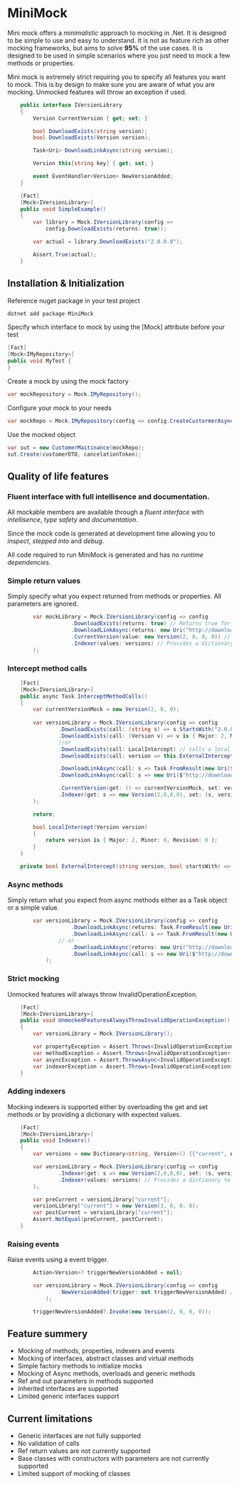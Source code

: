 # MiniMock

Mini mock offers a _minimalistic_ approach to mocking in .Net. It is designed to be simple to use and easy to understand. 
It is not as feature rich as other mocking frameworks, but aims to solve __95%__ of the use cases.
It is designed to be used in simple scenarios where you just need to mock a few methods or properties.

Mini mock is extremely strict requiring you to specify all features you want to mock. This is by design to make sure you are aware of what you are mocking.
Unmocked features will throw an exception if used.

```csharp
    public interface IVersionLibrary
    {
        Version CurrentVersion { get; set; }

        bool DownloadExists(string version);
        bool DownloadExists(Version version);

        Task<Uri> DownloadLinkAsync(string version);

        Version this[string key] { get; set; }

        event EventHandler<Version> NewVersionAdded;
    }

    [Fact]
    [Mock<IVersionLibrary>]
    public void SimpleExample()
    {
        var library = Mock.IVersionLibrary(config =>
            config.DownloadExists(returns: true));

        var actual = library.DownloadExists("2.0.0.0");

        Assert.True(actual);
    }
```

## Installation & Initialization

Reference nuget package in your test project

```csharp
dotnet add package MiniMock
```

Specify which interface to mock by using the [Mock] attribute before your test

```csharp
[Fact]
[Mock<IMyRepository>]
public void MyTest {
}
```

Create a mock by using the mock factory 

```csharp
var mockRepository = Mock.IMyRepository();
```

Configure your mock to your needs

```csharp
var mockRepo = Mock.IMyRepository(config => config.CreateCustormerAsync(return: Guid.NewGuid());
```

Use the mocked object

```csharp
var sut = new CustomerMaitinance(mockRepo);
sut.Create(customerDTO, cancelationToken);
```

## Quality of life features

### Fluent interface with full intellisence and documentation.

All mockable members are available through a _fluent interface_ with _intellisence_, _type safety_ and _documentation_.

Since the mock code is generated at development time allowing you to _inspect_, _stepped into_ and _debug_.

All code required to run MiniMock is generated and has _no runtime dependencies_.

### Simple return values

Simply specify what you expect returned from methods or properties. All parameters are ignored.

```csharp
        var mockLibrary = Mock.IVersionLibrary(config => config
                    .DownloadExists(returns: true) // Returns true for all versions
                    .DownloadLinkAsync(returns: new Uri("http://downloads/2.0.0")) // Returns a task with a download link
                    .CurrentVersion(value: new Version(2, 0, 0, 0)) // Sets the initial version to 2.0.0.0
                    .Indexer(values: versions) // Provides a dictionary to retrieve and store versions
        );
```

### Intercept method calls

```csharp
    [Fact]
    [Mock<IVersionLibrary>]
    public async Task InterceptMethodCalls()
    {
        var currentVersionMock = new Version(2, 0, 0);
        
        var versionLibrary = Mock.IVersionLibrary(config => config
                .DownloadExists(call: (string s) => s.StartsWith("2.0.0") ? true : false ) // Returns true for version 2.0.0.x base on a string parameter
                .DownloadExists(call: (Version v) => v is { Major: 2, Minor: 0, Revision: 0 })// Returns true for version 2.0.0.x based on a version parameter
                //or
                .DownloadExists(call: LocalIntercept) // calls a local function
                .DownloadExists(call: version => this.ExternalIntercept(version, true)) // calls function in class

                .DownloadLinkAsync(call: s => Task.FromResult(new Uri($"http://downloads/{s}"))) // Returns a task containing a download link for version 2.0.0.x otherwise a error link
                .DownloadLinkAsync(call: s => new Uri($"http://downloads/{s}")) // Returns a task containing a download link for version 2.0.0.x otherwise a error link

                .CurrentVersion(get: () => currentVersionMock, set: version => currentVersionMock = version) // Overwrites the property getter and setter
                .Indexer(get: s => new Version(2,0,0,0), set: (s, version) => {}) // Overwrites the indexer getter and setter
        );

        return;

        bool LocalIntercept(Version version)
        {
            return version is { Major: 2, Minor: 0, Revision: 0 };
        }
    }

    private bool ExternalIntercept(string version, bool startsWith) => startsWith ? version.StartsWith("2.0.0") : version == "2.0.0";
```

### Async methods

Simply return what you expect from async methods either as a Task object or a simple value.

```csharp
        var versionLibrary = Mock.IVersionLibrary(config => config
                    .DownloadLinkAsync(returns: Task.FromResult(new Uri("http://downloads/2.0.0"))) // Returns a task containing a download link for all versions
                    .DownloadLinkAsync(call: s => Task.FromResult(new Uri($"http://downloads/{s}"))) // Returns a task containing a download link for version 2.0.0.x otherwise a error link
                // or
                    .DownloadLinkAsync(returns: new Uri("http://downloads/2.0.0")) // Returns a task containing a download link for all versions
                    .DownloadLinkAsync(call: s => new Uri($"http://downloads/{s}")) // Returns a task containing a download link for version 2.0.0.x otherwise a error link
            );
```

### Strict mocking

Unmocked features will always throw InvalidOperationException.

```csharp
    [Fact]
    [Mock<IVersionLibrary>]
    public void UnmockedFeaturesAlwaysThrowInvalidOperationException()
    {
        var versionLibrary = Mock.IVersionLibrary();

        var propertyException = Assert.Throws<InvalidOperationException>(() => versionLibrary.CurrentVersion);
        var methodException = Assert.Throws<InvalidOperationException>(() => versionLibrary.DownloadExists("2.0.0"));
        var asyncException = Assert.ThrowsAsync<InvalidOperationException>(() => versionLibrary.DownloadLinkAsync("2.0.0"));
        var indexerException = Assert.Throws<InvalidOperationException>(() => versionLibrary["2.0.0"]);
    }
```

### Adding indexers

Mocking indexers is supported either by overloading the get and set methods or by providing a dictionary with expected values.

```csharp
    [Fact]
    [Mock<IVersionLibrary>]
    public void Indexers()
    {
        var versions = new Dictionary<string, Version>() {{"current", new Version(2,0,0,0)}};

        var versionLibrary = Mock.IVersionLibrary(config => config
                .Indexer(get: s => new Version(2,0,0,0), set: (s, version) => {}) // Overwrites the indexer getter and setter
                .Indexer(values: versions) // Provides a dictionary to retrieve and store versions
        );

        var preCurrent = versionLibrary["current"];
        versionLibrary["current"] = new Version(3, 0, 0, 0);
        var postCurrent = versionLibrary["current"];
        Assert.NotEqual(preCurrent, postCurrent);
    }

```

### Raising events 

Raise events using a event trigger.

```csharp
        Action<Version>? triggerNewVersionAdded = null;

        var versionLibrary = Mock.IVersionLibrary(config => config
                .NewVersionAdded(trigger: out triggerNewVersionAdded) // Provides a trigger for when a new version is added
            );

        triggerNewVersionAdded?.Invoke(new Version(2, 0, 0, 0));
```

## Feature summery

- Mocking of methods, properties, indexers and events
- Mocking of interfaces, abstract classes and virtual methods
- Simple factory methods to initialize mocks
- Mocking of Async methods, overloads and generic methods
- Ref and out parameters in methods supported
- Inherited interfaces are supported
- Limited generic interfaces support

## Current limitations

- Generic interfaces are not fully supported
- No validation of calls
- Ref return values are not currently supported
- Base classes with constructors with parameters are not currently supported
- Limited support of mocking of classes
